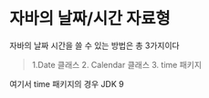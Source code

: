 
# 자바의 날짜/시간 자료형

자바의 날짜 시간을 쓸 수 있는 방법은 총 3가지이다

> 1.Date 클래스
> 2. Calendar 클래스
> 3. time 패키지 

여기서 time 패키지의 경우 JDK 9